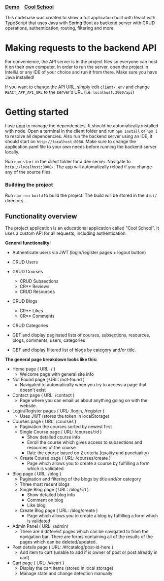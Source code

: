 ### [Demo](https://cool-school-19352.web.app/)&nbsp;&nbsp;&nbsp;&nbsp;[Cool School](https://github.com/Gin-n-Tonicc/Cool-School)

This codebase was created to show a full application built with React with TypeScript that uses Java with Spring Boot as backend server with CRUD operations, authentication, routing, filtering and more.

# Making requests to the backend API

For convenience, the API server is in the project files so everyone can host it on their own computer. In order to run the server, open the project in IntelliJ or any IDE of your choice and run it from there. Make sure you have Java installed!

If you want to change the API URL, simply edit `client/.env` and change `REACT_APP_API_URL` to the server's URL (i.e. `localhost:3000/api`)

# Getting started

I use [npm](https://www.npmjs.com/) to manage the dependencies. It should be automatically installed with node. Open a terminal in the client folder and run `npm install` or `npm i` to resolve all dependencies.
Also run the backend server using an IDE, it should start on `http://localhost:8080`. Make sure to change the application.yaml file to your own needs before running the backend server locally.

Run `npm start` in the client folder for a dev server. Navigate to `http://localhost:3000/`. The app will automatically reload if you change any of the source files.

### Building the project

Run `npm run build` to build the project. The build will be stored in the `dist/` directory.

## Functionality overview

The project application is an educational application called "Cool School". It uses a custom API for all requests, including authentication.

**General functionality:**

- Authenticate users via JWT (login/register pages + logout button)
- CRUD Users
- CRUD Courses
  - CRUD Subsections
  - CR\*\* Reviews
  - CRUD Resources
- CRUD Blogs
  - CR\*\* Likes
  - CR\*\* Comments 
- CRUD Categories
  
- GET and display paginated lists of courses, subsections, resources, blogs, comments, users, categories
- GET and display filtered list of blogs by category and/or title.

**The general page breakdown looks like this:**

- Home page ( URL: / )
  - Welcome page with general site info
- Not Found page ( URL: /not-found )
  - Navigated to automatically when you try to access a page that doesn't exist
- Contact page ( URL: /contact )
  - Page where you can email us about anything going on with the website.
- Login/Register pages ( URL: /login, /register )
  - Uses JWT (stores the token in localStorage)
- Courses page ( URL: /courses )
  - Pagination the courses sorted by newest first
  - Single Course page ( URL: /courses/:id )
     - Show detailed course info
     - Enroll the course which gives access to subsections and resources of the course
     - Rate the course based on 2 criteria (quality and punctuality)
  - Create Course page ( URL: /courses/create )
     - Page which allows you to create a course by fulfilling a form which is validated
- Blog page ( URL: /blog )
  - Pagination and filtering of the blogs by title and/or category
  - Three most recent blogs
  - Single Blog page ( URL: /blog/:id )
     - Show detailed blog info
     - Comment on blog
     - Like blog
  - Create Blog page ( URL: /blog/create )
     - Page which allows you to create a blog by fulfilling a form which is validated
- Admin Panel ( URL: /admin)
  - There are 6 different pages which can be navigated to from the navigation bar. There are forms containing all of the results of the pages which can be deleted/updated.
- Post details page ( URL: /#/catalog/post-id-here )
  - Add item to cart (unable to add if is owner of post or post already in cart)
- Cart page ( URL: /#/cart )
  - Display the cart items (stored in local storage)
  - Manage state and change detection manually
